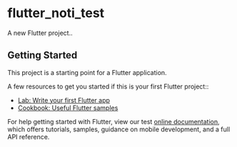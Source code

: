 # flutter_noti_test

A new Flutter project..

## Getting Started

This project is a starting point for a Flutter application.

A few resources to get you started if this is your first Flutter project::

- [Lab: Write your first Flutter app](https://flutter.dev/docs/get-started/codelab)
- [Cookbook: Useful Flutter samples](https://flutter.dev/docs/cookbook)

For help getting started with Flutter, view our test
[online documentation](https://flutter.dev/docs), which offers tutorials,
samples, guidance on mobile development, and a full API reference.
